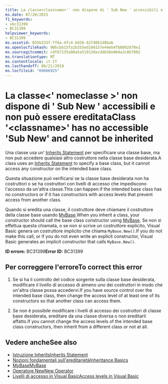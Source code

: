 ```yaml
---
title: La classe<classname>'' non dispone di ' Sub New ' accessibili e non può essere ereditata
ms.date: 07/20/2015
f1_keywords:
- vbc31399
- BC31399
helpviewer_keywords:
- BC31399
ms.assetid: 035b333f-ff6a-4fc4-bd36-82f40b1d8bab
ms.openlocfilehash: 90bcbb15fa2b355ed104157e44eb4fb0092870e1
ms.sourcegitcommit: cdf67135a98a5a51913dacddb58e004a3c867802
ms.translationtype: MT
ms.contentlocale: it-IT
ms.lasthandoff: 08/21/2019
ms.locfileid: "69666925"
---
```

# <a name="class-classname-has-no-accessible-sub-new-and-cannot-be-inherited"></a><span data-ttu-id="8e383-102">La classe\<' nomeclasse >' non dispone di ' Sub New ' accessibili e non può essere ereditata</span><span class="sxs-lookup"><span data-stu-id="8e383-102">Class '\<classname>' has no accessible 'Sub New' and cannot be inherited</span></span>
<span data-ttu-id="8e383-103">Una classe usa un' [Inherits Statement](../../visual-basic/language-reference/statements/inherits-statement.md) per specificare una classe base, ma non può accedere qualsiasi altro costruttore nella classe base desiderata.</span><span class="sxs-lookup"><span data-stu-id="8e383-103">A class uses an [Inherits Statement](../../visual-basic/language-reference/statements/inherits-statement.md) to specify a base class, but it cannot access any constructor on the intended base class.</span></span>  
  
 <span data-ttu-id="8e383-104">Questa situazione può verificarsi se la classe base desiderata non ha costruttori o se ha costruttori con livelli di accesso che impediscono l'accesso da un'altra classe.</span><span class="sxs-lookup"><span data-stu-id="8e383-104">This can happen if the intended base class has no constructors or if it has constructors with access levels that prevent access from another class.</span></span>  
  
 <span data-ttu-id="8e383-105">Quando si eredita una classe, il costruttore deve chiamare il costruttore della classe base usando [MyBase](../programming-guide/program-structure/me-my-mybase-and-myclass.md#mybase).</span><span class="sxs-lookup"><span data-stu-id="8e383-105">When you inherit a class, your constructor should call the base class constructor using [MyBase](../programming-guide/program-structure/me-my-mybase-and-myclass.md#mybase).</span></span> <span data-ttu-id="8e383-106">Se non si effettua questa chiamata, o se non si scrive un costruttore esplicito, Visual Basic genera un costruttore implicito che chiama `MyBase.New()`.</span><span class="sxs-lookup"><span data-stu-id="8e383-106">If you do not make this call, or if you do not even write an explicit constructor, Visual Basic generates an implicit constructor that calls `MyBase.New()`.</span></span>  
  
 <span data-ttu-id="8e383-107">**ID errore:** BC31399</span><span class="sxs-lookup"><span data-stu-id="8e383-107">**Error ID:** BC31399</span></span>  
  
## <a name="to-correct-this-error"></a><span data-ttu-id="8e383-108">Per correggere l'errore</span><span class="sxs-lookup"><span data-stu-id="8e383-108">To correct this error</span></span>  
  
1. <span data-ttu-id="8e383-109">Se si ha il controllo del codice sorgente sulla classe base desiderata, modificare il livello di accesso di almeno uno dei costruttori in modo che un'altra classe possa accedervi.</span><span class="sxs-lookup"><span data-stu-id="8e383-109">If you have source control over the intended base class, then change the access level of at least one of its constructors so that another class can access them.</span></span>  
  
2. <span data-ttu-id="8e383-110">Se non è possibile modificare i livelli di accesso dei costruttori di classe base desiderata, ereditare da una classe diversa o non ereditarli affatto.</span><span class="sxs-lookup"><span data-stu-id="8e383-110">If you cannot change the access levels of the intended base class constructors, then inherit from a different class or not at all.</span></span>  
  
## <a name="see-also"></a><span data-ttu-id="8e383-111">Vedere anche</span><span class="sxs-lookup"><span data-stu-id="8e383-111">See also</span></span>

- [<span data-ttu-id="8e383-112">Istruzione Inherits</span><span class="sxs-lookup"><span data-stu-id="8e383-112">Inherits Statement</span></span>](../../visual-basic/language-reference/statements/inherits-statement.md)
- [<span data-ttu-id="8e383-113">Nozioni fondamentali sull'ereditarietà</span><span class="sxs-lookup"><span data-stu-id="8e383-113">Inheritance Basics</span></span>](../../visual-basic/programming-guide/language-features/objects-and-classes/inheritance-basics.md)
- [<span data-ttu-id="8e383-114">MyBase</span><span class="sxs-lookup"><span data-stu-id="8e383-114">MyBase</span></span>](../programming-guide/program-structure/me-my-mybase-and-myclass.md#mybase)
- [<span data-ttu-id="8e383-115">Operatore New</span><span class="sxs-lookup"><span data-stu-id="8e383-115">New Operator</span></span>](../../visual-basic/language-reference/operators/new-operator.md)
- [<span data-ttu-id="8e383-116">Livelli di accesso in Visual Basic</span><span class="sxs-lookup"><span data-stu-id="8e383-116">Access levels in Visual Basic</span></span>](../../visual-basic/programming-guide/language-features/declared-elements/access-levels.md)
